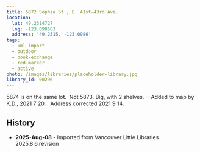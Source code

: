 ```yaml
---
title: 5872 Sophia St.; E. 41st—43rd Ave.
location:
  lat: 49.2314727
  lng: -123.098583
  address: '49.2315, -123.0986'
tags:
  - kml-import
  - outdoor
  - book-exchange
  - red-marker
  - active
photo: /images/libraries/placeholder-library.jpg
library_id: 00296
---
```

5874 is on the same lot.  Not 5873.
Big, with 2 shelves.
—Added to map by K.D., 2021 7 20.  
Address corrected 2021 9 14.

## History
- **2025-Aug-08** - Imported from Vancouver Little Libraries 2025.8.6.revision
